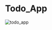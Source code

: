 # Todo_App

![todo_app](https://user-images.githubusercontent.com/59411109/198117705-3fda17c7-f2ed-45fb-bd99-2138bb3b8dd5.gif)
